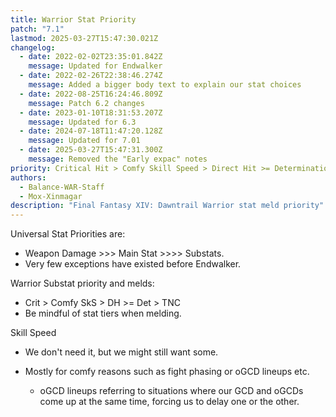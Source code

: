 ```yaml
---
title: Warrior Stat Priority
patch: "7.1"
lastmod: 2025-03-27T15:47:30.021Z
changelog:
  - date: 2022-02-02T23:35:01.842Z
    message: Updated for Endwalker
  - date: 2022-02-26T22:38:46.274Z
    message: Added a bigger body text to explain our stat choices
  - date: 2022-08-25T16:24:46.809Z
    message: Patch 6.2 changes
  - date: 2023-01-10T18:31:53.207Z
    message: Updated for 6.3
  - date: 2024-07-18T11:47:20.128Z
    message: Updated for 7.01
  - date: 2025-03-27T15:47:31.300Z
    message: Removed the "Early expac" notes
priority: Critical Hit > Comfy Skill Speed > Direct Hit >= Determination > Tenacity
authors:
  - Balance-WAR-Staff
  - Mox-Xinmagar
description: "Final Fantasy XIV: Dawntrail Warrior stat meld priority"
---
```

Universal Stat Priorities are:  

* Weapon Damage >>> Main Stat >>>> Substats.  
* Very few exceptions have existed before Endwalker.  

Warrior Substat priority and melds:  

* Crit > Comfy SkS > DH >= Det > TNC
* Be mindful of stat tiers when melding.

Skill Speed

* We don't need it, but we might still want some. 
* Mostly for comfy reasons such as fight phasing or oGCD lineups etc.

  * oGCD lineups referring to situations where our GCD and oGCDs come up at the same time, forcing us to delay one or the other.